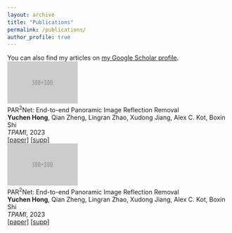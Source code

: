 ```yaml
---
layout: archive
title: "Publications"
permalink: /publications/
author_profile: true
---
```


<div class="wordwrap">You can also find my articles on <a href="{{site.author.googlescholar}}">my Google Scholar profile</a>.</div>


<tr onmouseout="par2net_stop()" onmouseover="par2net_start()">
    <td style="padding:20px;width:25%;vertical-align:middle">
      <div class="one">
        <div class="two" id='par2net_image'>
          <img src='../images/500x300.png' width="160"></div>
      </div>
    </td>
    <td style="padding:20px;width:50%;vertical-align:middle">
        <papertitle>PAR<sup>2</sup>Net: End-to-end Panoramic Image Reflection Removal</papertitle>
      <br>
      <strong>Yuchen Hong</strong>, Qian Zheng, Lingran Zhao, Xudong Jiang, Alex C. Kot, Boxin Shi
      <br>
      <em>TPAMI</em>, 2023
      <br>
      <a href="https://ieeexplore.ieee.org/abstract/document/10153662/">[paper]</a> <a href="paper/pami23_supp.pdf">[supp]</a>
    </td>
</tr>


<tr onmouseout="par2net_stop()" onmouseover="par2net_start()">
<td style="padding:20px; width:25%; vertical-align:middle;">
  <div class="flex-container">
    <div class="one">
      <div class="two" id='par2net_image'>
        <img src='../images/500x300.png' width="160">
      </div>
    </div>
    <div class="flex-content">
      <papertitle>PAR<sup>2</sup>Net: End-to-end Panoramic Image Reflection Removal</papertitle>
      <br>
      <strong>Yuchen Hong</strong>, Qian Zheng, Lingran Zhao,
      Xudong Jiang, Alex C. Kot, Boxin Shi
      <br>
      <em>TPAMI</em>, 2023
      <br>
      <a href="https://ieeexplore.ieee.org/abstract/document/10153662/">[paper]</a> 
      <a href="paper/pami23_supp.pdf">[supp]</a>
    </div>
  </div>
</td>
</tr>

